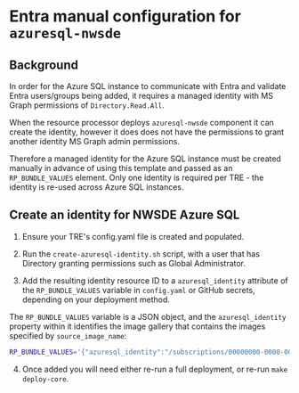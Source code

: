 # Entra manual configuration for `azuresql-nwsde` 

## Background

In order for the Azure SQL instance to communicate with Entra
and validate Entra users/groups being added, it requires
a managed identity with MS Graph permissions of
`Directory.Read.All`.

When the resource processor deploys `azuresql-nwsde`
component it can create the identity, however it does does not
have the permissions to grant another identity MS Graph
admin permissions.

Therefore a managed identity for the Azure SQL instance
must be created manually in advance of using this template and
passed as an `RP_BUNDLE_VALUES` element. Only one identity
is required per TRE - the identity is re-used across Azure SQL
instances.

## Create an identity for NWSDE Azure SQL

1. Ensure your TRE's config.yaml file is created and populated.

2. Run the `create-azuresql-identity.sh` script, with a user that has Directory granting permissions such as Global Administrator.

3. Add the resulting identity resource ID to a `azuresql_identity` attribute of the `RP_BUNDLE_VALUES` variable in `config.yaml` or
GitHub secrets, depending on your deployment method.

The `RP_BUNDLE_VALUES` variable is a JSON object, and the `azuresql_identity` property within it identifies the image gallery that contains the images specified by `source_image_name`:

```bash
RP_BUNDLE_VALUES='{"azuresql_identity":"/subscriptions/00000000-0000-0000-0000-000000000000/resourceGroups/<mgmt-rg>/providers/Microsoft.ManagedIdentity/userAssignedIdentities/id-azuresql-<tre_id>"}'
```

4. Once added you will need either re-run a full deployment, or re-run `make deploy-core`.
